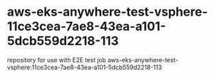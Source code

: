# aws-eks-anywhere-test-vsphere-11ce3cea-7ae8-43ea-a101-5dcb559d2218-113
repository for use with E2E test job aws-eks-anywhere-test-vsphere:11ce3cea-7ae8-43ea-a101-5dcb559d2218-113
